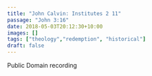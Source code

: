 ```yaml
---
title: "John Calvin: Institutes 2 11"
passage: "John 3:16"
date: 2018-05-03T20:12:30+10:00
images: []
tags: ["theology","redemption", "historical"]
draft: false
---
```

Public Domain recording
